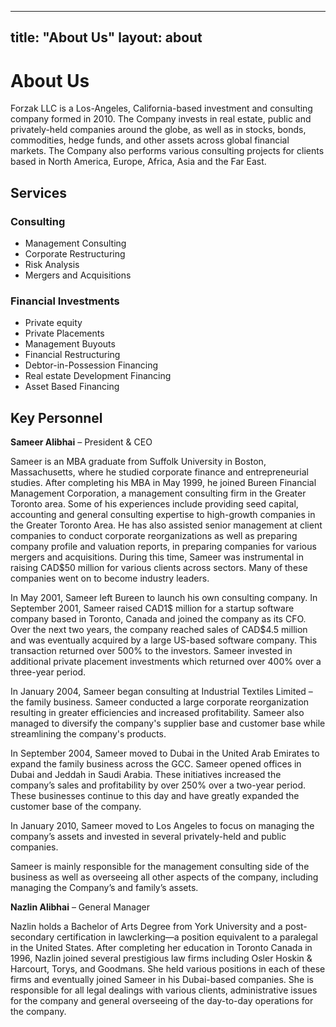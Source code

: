 ---

title: "About Us"
layout: about
-------------

# About Us

Forzak LLC is a Los-Angeles, California-based investment and consulting company formed in 2010. The Company invests in real estate, public and privately-held companies around the globe, as well as in stocks, bonds, commodities, hedge funds, and other assets across global financial markets. The Company also performs various consulting projects for clients based in North America, Europe, Africa, Asia and the Far East.

## Services

### Consulting

- Management Consulting
- Corporate Restructuring
- Risk Analysis
- Mergers and Acquisitions

### Financial Investments

- Private equity
- Private Placements
- Management Buyouts
- Financial Restructuring
- Debtor-in-Possession Financing
- Real estate Development Financing
- Asset Based Financing

## Key Personnel

**Sameer Alibhai** – President & CEO

Sameer is an MBA graduate from Suffolk University in Boston, Massachusetts, where he studied corporate finance and entrepreneurial studies. After completing his MBA in May 1999, he joined Bureen Financial Management Corporation, a management consulting firm in the Greater Toronto area. Some of his experiences include providing seed capital, accounting and general consulting expertise to high-growth companies in the Greater Toronto Area. He has also assisted senior management at client companies to conduct corporate reorganizations as well as preparing company profile and valuation reports, in preparing companies for various mergers and acquisitions. During this time, Sameer was instrumental in raising CAD\$50 million for various clients across sectors. Many of these companies went on to become industry leaders.

In May 2001, Sameer left Bureen to launch his own consulting company. In September 2001, Sameer raised CAD1\$ million for a startup software company based in Toronto, Canada and joined the company as its CFO. Over the next two years, the company reached sales of CAD\$4.5 million and was eventually acquired by a large US-based software company. This transaction returned over 500% to the investors. Sameer invested in additional private placement investments which returned over 400% over a three-year period.

In January 2004, Sameer began consulting at Industrial Textiles Limited – the family business. Sameer conducted a large corporate reorganization resulting in greater efficiencies and increased profitability. Sameer also managed to diversify the company's supplier base and customer base while streamlining the company's products.

In September 2004, Sameer moved to Dubai in the United Arab Emirates to expand the family business across the GCC. Sameer opened offices in Dubai and Jeddah in Saudi Arabia. These initiatives increased the company’s sales and profitability by over 250% over a two-year period. These businesses continue to this day and have greatly expanded the customer base of the company.

In January 2010, Sameer moved to Los Angeles to focus on managing the company’s assets and invested in several privately-held and public companies.

Sameer is mainly responsible for the management consulting side of the business as well as overseeing all other aspects of the company, including managing the Company’s and family’s assets.

**Nazlin Alibhai** – General Manager

Nazlin holds a Bachelor of Arts Degree from York University and a post-secondary certification in lawclerking—a position equivalent to a paralegal in the United States. After completing her education in Toronto Canada in 1996, Nazlin joined several prestigious law firms including Osler Hoskin & Harcourt, Torys, and Goodmans. She held various positions in each of these firms and eventually joined Sameer in his Dubai-based companies. She is responsible for all legal dealings with various clients, administrative issues for the company and general overseeing of the day-to-day operations for the company.

